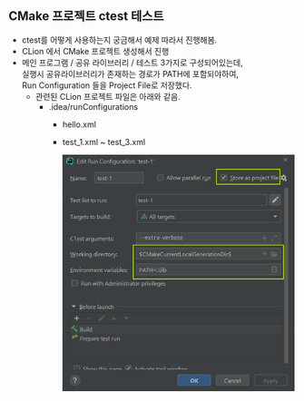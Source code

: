 ## CMake 프로젝트 ctest 테스트

* ctest를 어떻게 사용하는지 궁금해서 예제 따라서 진행해봄.
* CLion 에서 CMake 프로젝트 생성해서 진행
* 메인 프로그램 / 공유 라이브러리 / 테스트 3가지로 구성되어있는데,<br>
  실행시 공유라이브러리가 존재하는 경로가 PATH에 포함되야하여,<br>
  Run Configuration 들을 Project File로 저장했다.
  * 관련된 CLion 프로젝트 파일은 아래와 같음.
    * .idea/runConfigurations
      * hello.xml
      * test_1.xml ~ test_3.xml

        ![테스트 실행 설정](./doc_resources/run_config.png)

